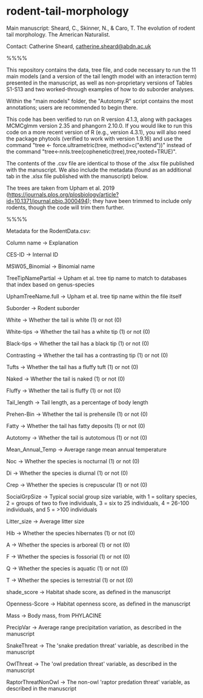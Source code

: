 # rodent-tail-morphology

Main manuscript: Sheard, C., Skinner, N., & Caro, T. The evolution of rodent tail morphology. The American Naturalist.

Contact: Catherine Sheard, catherine.sheard@abdn.ac.uk

%%%%

This repository contains the data, tree file, and code necessary to run the 11 main models (and a version of the tail length model with an interaction term) presented in the manuscript, as well as non-proprietary versions of Tables S1-S13 and two worked-through examples of how to do suborder analyses.

Within the "main models" folder, the "Autotomy.R" script contains the most annotations; users are recommended to begin there.

This code has been verified to run on R version 4.1.3, along with packages MCMCglmm version 2.35 and phangorn 2.10.0. If you would like to run this code on a more recent version of R (e.g., version 4.3.1), you will also need the package phytools (verified to work with version 1.9.16) and use the command "tree <- force.ultrametric(tree, method=c("extend"))" instead of the command "tree<-nnls.tree(cophenetic(tree),tree,rooted=TRUE)".

The contents of the .csv file are identical to those of the .xlsx file published with the manuscript. We also include the metadata (found as an additional tab in the .xlsx file published with the manuscript) below.

The trees are taken from Upham et al. 2019 (https://journals.plos.org/plosbiology/article?id=10.1371/journal.pbio.3000494); they have been trimmed to include only rodents, though the code will trim them further.

%%%%

Metadata for the RodentData.csv:

Column name -> Explanation

CES-ID -> Internal ID

MSW05_Binomial -> Binomial name

TreeTipNamePartial -> Upham et al. tree tip name to match to databases that index based on genus-species

UphamTreeName.full -> Upham et al. tree tip name within the file itself

Suborder -> Rodent suborder

White -> Whether the tail is white (1) or not (0)

White-tips -> Whether the tail has a white tip (1) or not (0)

Black-tips -> Whether the tail has a black tip (1) or not (0)

Contrasting -> Whether the tail has a contrasting tip (1) or not (0)

Tufts -> Whether the tail has a fluffy tuft (1) or not (0)

Naked -> Whether the tail is naked (1) or not (0)

Fluffy -> Whether the tail is fluffy (1) or not (0)

Tail_length -> Tail length, as a percentage of  body length

Prehen-Bin -> Whether the tail is prehensile (1) or not (0)

Fatty -> Whether the tail has fatty deposits (1) or not (0)

Autotomy -> Whether the tail is autotomous (1) or not (0)

Mean_Annual_Temp -> Average range mean annual temperature

Noc -> Whether the species is nocturnal (1) or not (0)

Di -> Whether the species is diurnal (1) or not (0)

Crep -> Whether the species is crepuscular (1) or not (0)

SocialGrpSize -> Typical social group size variable, with 1 = solitary species, 2 = groups of two to five individuals, 3 = six to 25 individuals, 4 = 26-100 individuals, and 5 = >100 individuals

Litter_size -> Average litter size

Hib -> Whether the species hibernates (1) or not (0)

A -> Whether the species is arboreal (1) or not (0)

F -> Whether the species is fossorial (1) or not (0)

Q -> Whether the species is aquatic (1) or not (0)

T -> Whether the species is terrestrial (1) or not (0)

shade_score -> Habitat shade score, as defined in the manuscript

Openness-Score -> Habitat openness score, as defined in the manuscript

Mass -> Body mass, from PHYLACINE

PrecipVar -> Average range precipitation variation, as described in the manuscript

SnakeThreat	-> The 'snake predation threat' variable, as described in the manuscript

OwlThreat -> The 'owl predation threat' variable, as described in the manuscript

RaptorThreatNonOwl -> The non-owl 'raptor predation threat' variable, as described in the manuscript




